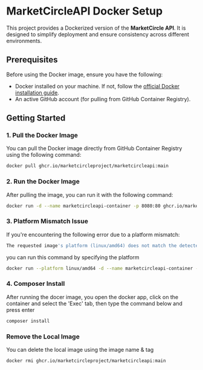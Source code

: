 # MarketCircleAPI Docker Setup

This project provides a Dockerized version of the **MarketCircle API**. It is designed to simplify deployment and ensure consistency across different environments.

## Prerequisites

Before using the Docker image, ensure you have the following:

- Docker installed on your machine. If not, follow the [official Docker installation guide](https://docs.docker.com/get-docker/).
- An active GitHub account (for pulling from GitHub Container Registry).

## Getting Started

### 1. **Pull the Docker Image**

You can pull the Docker image directly from GitHub Container Registry using the following command:

```bash
docker pull ghcr.io/marketcircleproject/marketcircleapi:main
```

### 2. **Run the Docker Image**

After pulling the image, you can run it with the following command:

```bash
docker run -d --name marketcircleapi-container -p 8080:80 ghcr.io/marketcircleproject/marketcircleapi:main
```

### 3. **Platform Mismatch Issue**

If you're encountering the following error due to a platform mismatch:

```bash
The requested image's platform (linux/amd64) does not match the detected host platform (linux/arm64/v8)
```

you can run this command by specifying the platform
```bash
docker run --platform linux/amd64 -d --name marketcircleapi-container -p 8080:80 ghcr.io/marketcircleproject/marketcircleapi:main
```

### 4. **Composer Install**
After running the docer image, you open the docker app, click on the container and select the 'Exec' tab, then type the command below and press enter
```bash
composer install
```

### **Remove the Local Image**

You can delete the local image using the  image name & tag
```bash
docker rmi ghcr.io/marketcircleproject/marketcircleapi:main
```
